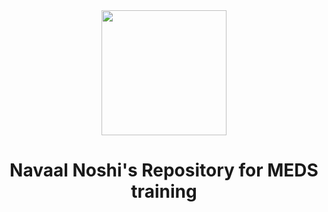 <div align="center">
  <img width="200" height="200" src="https://encrypted-tbn0.gstatic.com/images?q=tbn:ANd9GcSIgExQzqogNdKC7uojGWf0ulHKKUPSAJMB7w&s">
  <h1>Navaal Noshi's Repository for MEDS training</h1>
</div>
